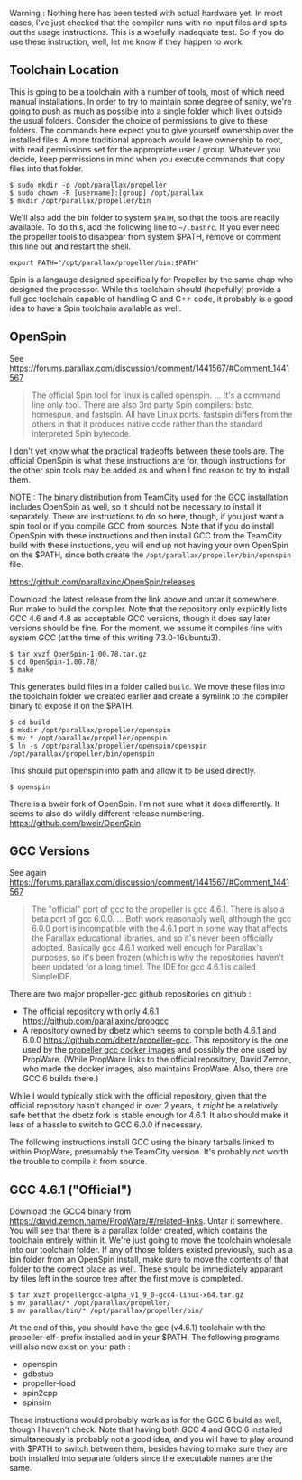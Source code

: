 
Warning : Nothing here has been tested with actual hardware yet. In most cases, I've just checked that the compiler runs with no input files and spits out the usage instructions. This is a woefully inadequate test. So if you do use these instruction, well, let me know if they happen to work.


Toolchain Location
------------------

This is going to be a toolchain with a number of tools, most of which need manual installations. In order to try to maintain some degree of sanity, we're going to push as much as possible into a single folder which lives outside the usual folders. Consider the choice of permissions to give to these folders. The commands here expect you to give yourself ownership over the installed files. A more traditional approach would leave ownership to root, with read permissions set for the appropriate user / group. Whatever you decide, keep permissions in mind when you execute commands that copy files into that folder. 

    $ sudo mkdir -p /opt/parallax/propeller
    $ sudo chown -R [username]:[group] /opt/parallax
    $ mkdir /opt/parallax/propeller/bin

We'll also add the bin folder to system `$PATH`, so that the tools are readily available. To do this, add the following line to `~/.bashrc`. If you ever need the propeller tools to disappear from system $PATH, remove or comment this line out and restart the shell. 

    export PATH="/opt/parallax/propeller/bin:$PATH"

Spin is a langauge designed specifically for Propeller by the same chap who designed the processor. While this toolchain should (hopefully) provide a full gcc toolchain capable of handling C and C++ code, it probably is a good idea to have a Spin toolchain available as well. 


OpenSpin
--------

See <https://forums.parallax.com/discussion/comment/1441567/#Comment_1441567>

> The official Spin tool for linux is called openspin. ...  It's a command line only tool. There are also 3rd party Spin compilers: bstc, homespun, and fastspin. All have Linux ports. fastspin differs from the others in that it produces native code rather than the standard interpreted Spin bytecode.

I don't yet know what the practical tradeoffs between these tools are. The official OpenSpin is what these instructions are for, though instructions for the other spin tools may be added as and when I find reason to try to install them. 

NOTE : The binary distribution from TeamCity used for the GCC installation includes OpenSpin as well, so it should not be necessary to install it separately. There are instructions to do so here, though, if you just want a spin tool or if you compile GCC from sources. Note that if you do install OpenSpin with these instructions and then install GCC from the TeamCity build with these instuctions, you will end up not having your own OpenSpin on the $PATH, since both create the `/opt/parallax/propeller/bin/openspin` file.

<https://github.com/parallaxinc/OpenSpin/releases>

Download the latest release from the link above and untar it somewhere. Run make to build the compiler. Note that the repository only explicitly lists GCC 4.6 and 4.8 as acceptable GCC versions, though it does say later versions should be fine. For the moment, we assume it compiles fine with system GCC (at the time of this writing 7.3.0-16ubuntu3).
  
    $ tar xvzf OpenSpin-1.00.78.tar.gz
    $ cd OpenSpin-1.00.78/
    $ make

This generates build files in a folder called `build`. We move these files into the toolchain folder we created earlier and create a symlink to the compiler binary to expose it on the $PATH.

    $ cd build
    $ mkdir /opt/parallax/propeller/openspin
    $ mv * /opt/parallax/propeller/openspin
    $ ln -s /opt/parallax/propeller/openspin/openspin /opt/parallax/propeller/bin/openspin 

This should put openspin into path and allow it to be used directly.

    $ openspin

There is a bweir fork of OpenSpin. I'm not sure what it does differently. It seems to also do wildly different release numbering. <https://github.com/bweir/OpenSpin>


GCC Versions
------------

See again <https://forums.parallax.com/discussion/comment/1441567/#Comment_1441567>

> The "official" port of gcc to the propeller is gcc 4.6.1. There is also a beta port of gcc 6.0.0. ... Both work reasonably well, although the gcc 6.0.0 port is incompatible with the 4.6.1 port in some way that affects the Parallax educational libraries, and so it's never been officially adopted. Basically gcc 4.6.1 worked well enough for Parallax's purposes, so it's been frozen (which is why the repositories haven't been updated for a long time). The IDE for gcc 4.6.1 is called SimpleIDE.

There are two major propeller-gcc github repositories on github :

 - The official repository with only 4.6.1 <https://github.com/parallaxinc/propgcc> 
 - A repository owned by dbetz which seems to compile both 4.6.1 and 6.0.0 <https://github.com/dbetz/propeller-gcc>. This repository is the one used by the [propeller gcc docker images](https://forums.parallax.com/discussion/168418/building-propgcc-with-docker/p1) and possibly the one used by PropWare. (While PropWare links to the official repository, David Zemon, who made the docker images, also maintains PropWare. Also, there are GCC 6 builds there.) 

While I would typically stick with the official repository, given that the official repository hasn't changed in over 2 years, it _might_ be a relatively safe bet that the dbetz fork is stable enough for 4.6.1. It also should make it less of a hassle to switch to GCC 6.0.0 if necessary. 

The following instructions install GCC using the binary tarballs linked to within PropWare, presumably the TeamCity version. It's probably not worth the trouble to compile it from source.

GCC 4.6.1 ("Official")
----------------------

Download the GCC4 binary from <https://david.zemon.name/PropWare/#/related-links>. Untar it somewhere. You will see that there is a parallax folder created, which contains the toolchain entirely within it. We're just going to move the toolchain wholesale into our toolchain folder. If any of those folders existed previously, such as a bin folder from an OpenSpin install, make sure to move the contents of that folder to the correct place as well. These should be immediately apparant by files left in the source tree after the first move is completed.

    $ tar xvzf propellergcc-alpha_v1_9_0-gcc4-linux-x64.tar.gz
    $ mv parallax/* /opt/parallax/propeller/
    $ mv parallax/bin/* /opt/parallax/propeller/bin/

At the end of this, you should have the gcc (v4.6.1) toolchain with the propeller-elf- prefix installed and in your $PATH. The following programs will also now exist on your path :
  
  - openspin
  - gdbstub
  - propeller-load
  - spin2cpp
  - spinsim

These instructions would probably work as is for the GCC 6 build as well, though I haven't check. Note that having both GCC 4 and GCC 6 installed simultaneously is probably not a good idea, and you will have to play around with $PATH to switch between them, besides having to make sure they are both installed into separate folders since the executable names are the same.

